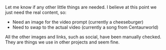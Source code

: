 Let me know if any other little things are needed.  I believe at this point we just need the real content, so:
 - Need an image for the video prompt (currently a cheeseburger)
 - Need to swap to the actual video (currently a song from Centaurworld)

All the other images and links, such as social, have been manually checked. They are things we use in other projects and seem fine.
